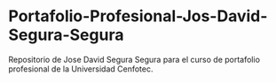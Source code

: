 # Portafolio-Profesional-Jos-David-Segura-Segura
Repositorio de Jose David Segura Segura para el curso de portafolio profesional de la Universidad Cenfotec.
